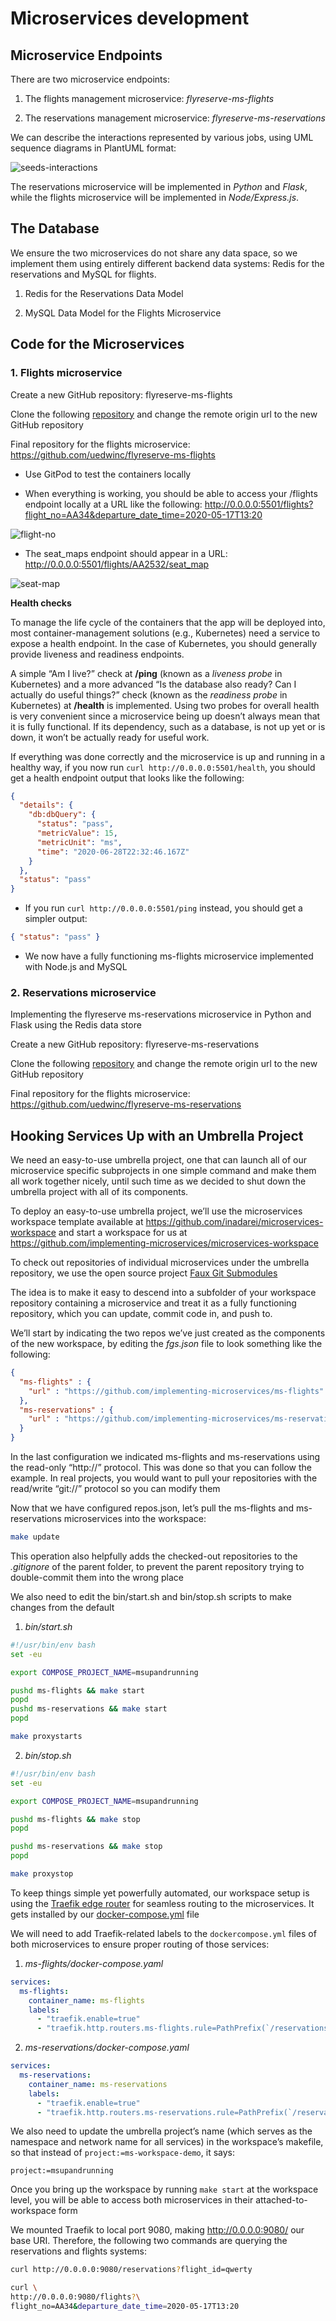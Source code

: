 # Microservices development

## Microservice Endpoints

There are two microservice endpoints:

1. The flights management microservice: _flyreserve-ms-flights_

2. The reservations management microservice: _flyreserve-ms-reservations_

We can describe the interactions represented by various jobs, using UML sequence diagrams in PlantUML format:

![seeds-interactions](http://www.plantuml.com/plantuml/proxy?cache=no&src=https://raw.githubusercontent.com/uedwinc/flyreserve/main/seeds-interactions.puml)

The reservations microservice will be implemented in _Python_ and _Flask_, while the flights microservice will be implemented in _Node/Express.js_.

## The Database

We ensure the two microservices do not share any data space, so we implement them using entirely different backend data systems: Redis for the reservations and MySQL for flights.

1. Redis for the Reservations Data Model

2. MySQL Data Model for the Flights Microservice

## Code for the Microservices

### 1. Flights microservice

Create a new GitHub repository: flyreserve-ms-flights

Clone the following [repository](https://github.com/implementing-microservices/ms-flights) and change the remote origin url to the new GitHub repository

Final repository for the flights microservice: https://github.com/uedwinc/flyreserve-ms-flights

- Use GitPod to test the containers locally

- When everything is working, you should be able to access your /flights endpoint locally at a URL like the following: http://0.0.0.0:5501/flights?flight_no=AA34&departure_date_time=2020-05-17T13:20

![flight-no](../images/flight-no.png)

- The seat_maps endpoint should appear in a URL: http://0.0.0.0:5501/flights/AA2532/seat_map

![seat-map](../images/seat-map.png)

**Health checks**

To manage the life cycle of the containers that the app will be deployed into, most container-management solutions (e.g., Kubernetes) need a service to expose a health endpoint. In the case of Kubernetes, you should generally provide liveness and readiness endpoints.

A simple “Am I live?” check at **/ping** (known as a _liveness probe_ in Kubernetes) and a more advanced “Is the database also ready? Can I actually do useful things?” check (known as the _readiness probe_ in Kubernetes) at **/health** is implemented. Using two probes for overall health is very convenient since a microservice being up doesn’t always mean that it is fully functional. If its dependency, such as a database, is not up yet or is down, it won’t be actually ready for useful work.

If everything was done correctly and the microservice is up and running in a healthy way, if you now run `curl http://0.0.0.0:5501/health`, you should get a health endpoint output that looks like the following:

```json
{
  "details": {
    "db:dbQuery": {
      "status": "pass",
      "metricValue": 15,
      "metricUnit": "ms",
      "time": "2020-06-28T22:32:46.167Z"
    }
  },
  "status": "pass"
}
```

- If you run `curl http://0.0.0.0:5501/ping` instead, you should get a simpler output:

```json
{ "status": "pass" }
```

- We now have a fully functioning ms-flights microservice implemented with Node.js and MySQL

### 2. Reservations microservice

Implementing the flyreserve ms-reservations microservice in Python and Flask using the Redis data store

Create a new GitHub repository: flyreserve-ms-reservations

Clone the following [repository](https://github.com/implementing-microservices/ms-reservations) and change the remote origin url to the new GitHub repository

Final repository for the flights microservice: https://github.com/uedwinc/flyreserve-ms-reservations

## Hooking Services Up with an Umbrella Project

We need an easy-to-use umbrella project, one that can launch all of our microservice specific subprojects in one simple command and make them all work together nicely, until such time as we decided to shut down the umbrella project with all of its components.

To deploy an easy-to-use umbrella project, we’ll use the microservices workspace template available at https://github.com/inadarei/microservices-workspace and start a workspace for us at https://github.com/implementing-microservices/microservices-workspace

To check out repositories of individual microservices under the umbrella repository, we use the open source project [Faux Git Submodules](https://github.com/inadarei/faux-git-submodules)

The idea is to make it easy to descend into a subfolder of your workspace repository containing a microservice and treat it as a fully functioning repository, which you can update, commit code in, and push to.

We’ll start by indicating the two repos we’ve just created as the components of the new workspace, by editing the _fgs.json_ file to look something like the following:

```json
{
  "ms-flights" : {
    "url" : "https://github.com/implementing-microservices/ms-flights"
  },
  "ms-reservations" : {
    "url" : "https://github.com/implementing-microservices/ms-reservations"
  }
}
```

In the last configuration we indicated ms-flights and ms-reservations using the read-only “http://” protocol. This was done so that you can follow the example. In real projects, you would want to pull your repositories with the read/write “git://” protocol so you can modify them

Now that we have configured repos.json, let’s pull the ms-flights and ms-reservations microservices into the workspace:

```sh
make update
```

This operation also helpfully adds the checked-out repositories to the _.gitignore_ of the parent folder, to prevent the parent repository trying to double-commit them into the wrong place

We also need to edit the bin/start.sh and bin/stop.sh scripts to make changes from the default

  1. _bin/start.sh_

```sh
#!/usr/bin/env bash
set -eu

export COMPOSE_PROJECT_NAME=msupandrunning

pushd ms-flights && make start
popd
pushd ms-reservations && make start
popd

make proxystarts
```

  2. _bin/stop.sh_

```sh
#!/usr/bin/env bash
set -eu

export COMPOSE_PROJECT_NAME=msupandrunning

pushd ms-flights && make stop
popd

pushd ms-reservations && make stop
popd

make proxystop
```

To keep things simple yet powerfully automated, our workspace setup is using the [Traefik edge router](https://traefik.io/traefik/) for seamless routing to the microservices. It gets installed by our [docker-compose.yml](https://github.com/inadarei/microservices-workspace/blob/master/docker-compose.yml) file

We will need to add Traefik-related labels to the `dockercompose.yml` files of both microservices to ensure proper routing of those services:

  1. _ms-flights/docker-compose.yaml_

```yml
services:
  ms-flights:
    container_name: ms-flights
    labels:
      - "traefik.enable=true"
      - "traefik.http.routers.ms-flights.rule=PathPrefix(`/reservations`)"
```

  2. _ms-reservations/docker-compose.yaml_

```yml
services:
  ms-reservations:
    container_name: ms-reservations
    labels:
      - "traefik.enable=true"
      - "traefik.http.routers.ms-reservations.rule=PathPrefix(`/reservations`)"
```

We also need to update the umbrella project’s name (which serves as the namespace and network name for all services) in the workspace’s makefile, so that instead of `project:=ms-workspace-demo`, it says:

```
project:=msupandrunning
```

Once you bring up the workspace by running `make start` at the workspace level, you will be able to access both microservices in their attached-to-workspace form

We mounted Traefik to local port 9080, making http://0.0.0.0:9080/ our base URI. Therefore, the following two commands are querying the reservations and flights systems:

```sh
curl http://0.0.0.0:9080/reservations?flight_id=qwerty
```

```sh
curl \
http://0.0.0.0:9080/flights?\
flight_no=AA34&departure_date_time=2020-05-17T13:20
```
